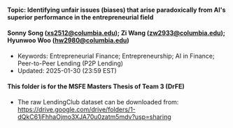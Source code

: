 #### Topic: Identifying unfair issues (biases) that arise paradoxically from AI's superior performance in the entrepreneurial field
#### Sonny Song (xs2512@columbia.edu); Zi Wang (zw2933@columbia.edu); Hyunwoo Woo (hw2980@columbia.edu)


- Keywords: Entrepreneurial Finance; Entrepreneurship; AI in Finance; Peer-to-Peer Lending (P2P Lending)
- Updated: 2025-01-30 (23:59 EST)


#### This folder is for the MSFE Masters Thesis of Team 3 (DrFE)
- The raw LendingClub dataset can be downloaded from: https://drive.google.com/drive/folders/1-dQkC61jFhhaOjmo3XJA70u0zatm5mdv?usp=sharing
